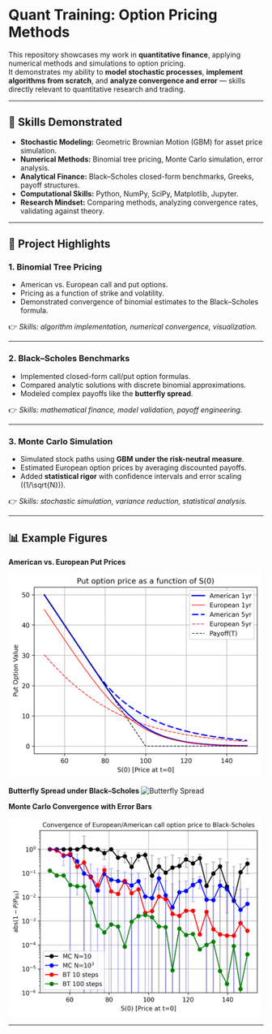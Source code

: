 # Quant Training: Option Pricing Methods

This repository showcases my work in **quantitative finance**, applying numerical methods and simulations to option pricing.  
It demonstrates my ability to **model stochastic processes**, **implement algorithms from scratch**, and **analyze convergence and error** — skills directly relevant to quantitative research and trading.

---

## 🧩 Skills Demonstrated

- **Stochastic Modeling:** Geometric Brownian Motion (GBM) for asset price simulation.  
- **Numerical Methods:** Binomial tree pricing, Monte Carlo simulation, error analysis.  
- **Analytical Finance:** Black–Scholes closed-form benchmarks, Greeks, payoff structures.  
- **Computational Skills:** Python, NumPy, SciPy, Matplotlib, Jupyter.  
- **Research Mindset:** Comparing methods, analyzing convergence rates, validating against theory.  

---

## 📂 Project Highlights

### 1. Binomial Tree Pricing
- American vs. European call and put options.  
- Pricing as a function of strike and volatility.  
- Demonstrated convergence of binomial estimates to the Black–Scholes formula.  

👉 *Skills: algorithm implementation, numerical convergence, visualization.*

---

### 2. Black–Scholes Benchmarks
- Implemented closed-form call/put option formulas.  
- Compared analytic solutions with discrete binomial approximations.  
- Modeled complex payoffs like the **butterfly spread**.  

👉 *Skills: mathematical finance, model validation, payoff engineering.*

---

### 3. Monte Carlo Simulation
- Simulated stock paths using **GBM under the risk-neutral measure**.  
- Estimated European option prices by averaging discounted payoffs.  
- Added **statistical rigor** with confidence intervals and error scaling (\(1/\sqrt{N}\)).  

👉 *Skills: stochastic simulation, variance reduction, statistical analysis.*

---

## 📊 Example Figures

**American vs. European Put Prices**

<img src="plots/put_vs_S0.png" alt="Put vs Strike" width="500"/>

**Butterfly Spread under Black–Scholes**
<img src="plots/black_scholes/butterfly.png" alt="Butterfly Spread" width="500"/>

**Monte Carlo Convergence with Error Bars**

<img src="plots/call_vs_S0_conv.png" alt="MC Convergence" width="500"/>

---
